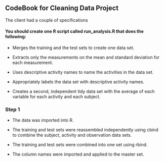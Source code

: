 ## CodeBook for Cleaning Data Project

The client had a couple of specifications

#### You should create one R script called run_analysis.R that does the following:
 
* Merges the training and the test sets to create one data set.

* Extracts only the measurements on the mean and standard deviation for each measurement.
 
* Uses descriptive activity names to name the activities in the data set.

* Appropriately labels the data set with descriptive activity names.

* Creates a second, independent tidy data set with the average of each variable for each activity and each subject. 

### Step 1

* The data was imported into R. 

* The training and test sets were reassembled independently using cbind to combine the subject, activity and observation data sets.

* The training and test sets were combined into one set using rbind.

* The column names were imported and applied to the master set.